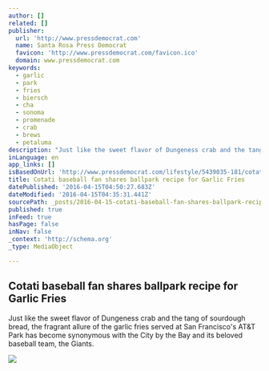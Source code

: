 ```yaml
---
author: []
related: []
publisher:
  url: 'http://www.pressdemocrat.com'
  name: Santa Rosa Press Democrat
  favicon: 'http://www.pressdemocrat.com/favicon.ico'
  domain: www.pressdemocrat.com
keywords:
  - garlic
  - park
  - fries
  - biersch
  - cha
  - sonoma
  - promenade
  - crab
  - brews
  - petaluma
description: "Just like the sweet flavor of Dungeness crab and the tang of sourdough bread, the fragrant allure of the garlic fries served at San Francisco's AT&T Park has become synonymous with the City by the Bay and its beloved baseball team, the Giants."
inLanguage: en
app_links: []
isBasedOnUrl: 'http://www.pressdemocrat.com/lifestyle/5439035-181/cotati-baseball-fan-shares-ballpark?artslide=0'
title: Cotati baseball fan shares ballpark recipe for Garlic Fries
datePublished: '2016-04-15T04:50:27.683Z'
dateModified: '2016-04-15T04:35:31.441Z'
sourcePath: _posts/2016-04-15-cotati-baseball-fan-shares-ballpark-recipe-for-garlic-fries.md
published: true
inFeed: true
hasPage: false
inNav: false
_context: 'http://schema.org'
_type: MediaObject

---
```

<article style=""><h1>Cotati baseball fan shares ballpark recipe for Garlic Fries</h1><p>Just like the sweet flavor of Dungeness crab and the tang of sourdough bread, the fragrant allure of the garlic fries served at San Francisco's AT&amp;T Park has become synonymous with the City by the Bay and its beloved baseball team, the Giants.</p><img src="http://www.pressdemocrat.com/csp/mediapool/sites/dt.common.streams.StreamServer.cls?STREAMOID=k$$BSXwdy8yDCSR2M_aiYM$daE2N3K4ZzOUsqbU5sYvV_7VPdEknm1kymWPfttY7WCsjLu883Ygn4B49Lvm9bPe2QeMKQdVeZmXF$9l$4uCZ8QDXhaHEp3rvzXRJFdy0KqPHLoMevcTLo3h8xh70Y6N_U_CryOsw6FTOdKL_jpQ-&amp;CONTENTTYPE=image/jpeg" /></article>